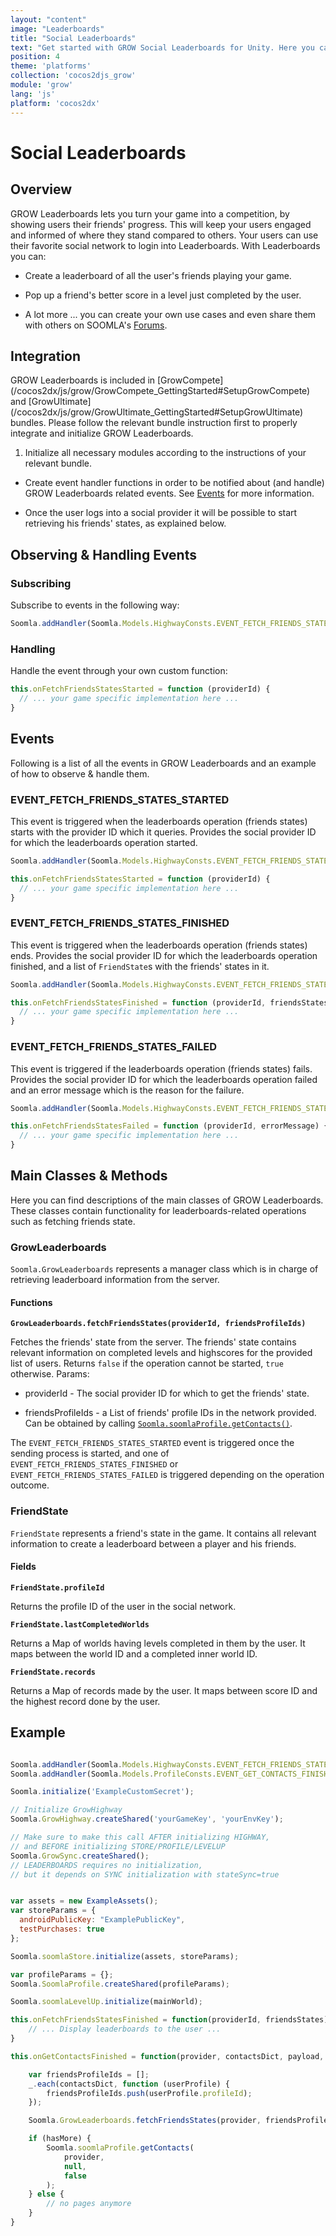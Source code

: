 ```yaml
---
layout: "content"
image: "Leaderboards"
title: "Social Leaderboards"
text: "Get started with GROW Social Leaderboards for Unity. Here you can find initialization instructions, event handling and usage examples."
position: 4
theme: 'platforms'
collection: 'cocos2djs_grow'
module: 'grow'
lang: 'js'
platform: 'cocos2dx'
---
```


# Social Leaderboards

## Overview

GROW Leaderboards lets you turn your game into a competition, by showing users their friends' progress. This will keep
your users engaged and informed of where they stand compared to others. Your users can use their favorite social network
to login into Leaderboards.
With Leaderboards you can:

- Create a leaderboard of all the user's friends playing your game.

- Pop up a friend's better score in a level just completed by the user.

- A lot more ... you can create your own use cases and even share them with others on SOOMLA's [Forums](http://answers.soom.la).

## Integration

<div class="info-box">GROW Leaderboards is included in [GrowCompete](/cocos2dx/js/grow/GrowCompete_GettingStarted#SetupGrowCompete)
and [GrowUltimate](/cocos2dx/js/grow/GrowUltimate_GettingStarted#SetupGrowUltimate) bundles. Please follow the relevant
bundle instruction first to properly integrate and initialize GROW Leaderboards.</div>


1. Initialize all necessary modules according to the instructions of your relevant bundle.

* Create event handler functions in order to be notified about (and handle) GROW Leaderboards related events. See
[Events](/cocos2dx/js/grow/Grow_Leaderboards/#Events) for more information.

* Once the user logs into a social provider it will be possible to start retrieving his friends' states, as explained below.

## Observing & Handling Events

### Subscribing

Subscribe to events in the following way:

```js
Soomla.addHandler(Soomla.Models.HighwayConsts.EVENT_FETCH_FRIENDS_STATES_STARTED, this.onFetchFriendsStatesStarted, this);
```

### Handling

Handle the event through your own custom function:

```js
this.onFetchFriendsStatesStarted = function (providerId) {
  // ... your game specific implementation here ...
}
```


## Events

Following is a list of all the events in GROW Leaderboards and an example of how to observe & handle them.

### EVENT_FETCH_FRIENDS_STATES_STARTED

This event is triggered when the leaderboards operation (friends states) starts with the provider ID which it queries.
Provides the social provider ID for which the leaderboards operation started.

``` js
Soomla.addHandler(Soomla.Models.HighwayConsts.EVENT_FETCH_FRIENDS_STATES_STARTED, this.onFetchFriendsStatesStarted, this);

this.onFetchFriendsStatesStarted = function (providerId) {
  // ... your game specific implementation here ...
}
```

### EVENT_FETCH_FRIENDS_STATES_FINISHED

This event is triggered when the leaderboards operation (friends states) ends.
Provides the social provider ID for which the leaderboards operation finished,
and a list of `FriendState`s with the friends' states in it.

``` js
Soomla.addHandler(Soomla.Models.HighwayConsts.EVENT_FETCH_FRIENDS_STATES_FINISHED, this.onFetchFriendsStatesFinished, this);

this.onFetchFriendsStatesFinished = function (providerId, friendsStates) {
  // ... your game specific implementation here ...
}
```

### EVENT_FETCH_FRIENDS_STATES_FAILED

This event is triggered if the leaderboards operation (friends states) fails.
Provides the social provider ID for which the leaderboards operation failed
and an error message which is the reason for the failure.

``` js
Soomla.addHandler(Soomla.Models.HighwayConsts.EVENT_FETCH_FRIENDS_STATES_FAILED, this.onFetchFriendsStatesFailed, this);

this.onFetchFriendsStatesFailed = function (providerId, errorMessage) {
  // ... your game specific implementation here ...
}
```

## Main Classes & Methods

Here you can find descriptions of the main classes of GROW Leaderboards. These classes contain functionality for
leaderboards-related operations such as fetching friends state.

### GrowLeaderboards

`Soomla.GrowLeaderboards` represents a manager class which is in charge of retrieving leaderboard information from the server.

#### Functions

**`GrowLeaderboards.fetchFriendsStates(providerId, friendsProfileIds)`**

Fetches the friends' state from the server. The friends' state contains relevant information on completed levels and
highscores for the provided list of users.
Returns `false` if the operation cannot be started, `true` otherwise.
Params:

- providerId - The social provider ID for which to get the friends' state.

- friendsProfileIds - a List of friends' profile IDs in the network provided. Can be obtained by calling
[`Soomla.soomlaProfile.getContacts()`](/cocos2dx/js/profile/Profile_MainClasses#getContacts).

The `EVENT_FETCH_FRIENDS_STATES_STARTED` event is triggered once the sending process is started, and one of
`EVENT_FETCH_FRIENDS_STATES_FINISHED` or `EVENT_FETCH_FRIENDS_STATES_FAILED` is triggered depending on the operation outcome.

### FriendState

`FriendState` represents a friend's state in the game. It contains all relevant information to create a leaderboard
between a player and his friends.

#### Fields

**`FriendState.profileId`**

Returns the profile ID of the user in the social network.

**`FriendState.lastCompletedWorlds`**

Returns a Map of worlds having levels completed in them by the user. It maps between the world ID and a completed inner world ID.

**`FriendState.records`**

Returns a Map of records made by the user. It maps between score ID and the highest record done by the user.

## Example

```js

Soomla.addHandler(Soomla.Models.HighwayConsts.EVENT_FETCH_FRIENDS_STATES_FINISHED, this.onGrowInsightsInitialized, this);
Soomla.addHandler(Soomla.Models.ProfileConsts.EVENT_GET_CONTACTS_FINISHED, this.onGetContactsFinished, this);

Soomla.initialize('ExampleCustomSecret');

// Initialize GrowHighway
Soomla.GrowHighway.createShared('yourGameKey', 'yourEnvKey');

// Make sure to make this call AFTER initializing HIGHWAY,
// and BEFORE initializing STORE/PROFILE/LEVELUP
Soomla.GrowSync.createShared();
// LEADERBOARDS requires no initialization,
// but it depends on SYNC initialization with stateSync=true


var assets = new ExampleAssets();
var storeParams = {
  androidPublicKey: "ExamplePublicKey",
  testPurchases: true
};

Soomla.soomlaStore.initialize(assets, storeParams);

var profileParams = {};
Soomla.SoomlaProfile.createShared(profileParams);

Soomla.soomlaLevelUp.initialize(mainWorld);

this.onFetchFriendsStatesFinished = function(providerId, friendsStates) {
    // ... Display leaderboards to the user ...
}

this.onGetContactsFinished = function(provider, contactsDict, payload, hasMore) {

    var friendsProfileIds = [];
    _.each(contactsDict, function (userProfile) {
        friendsProfileIds.push(userProfile.profileId);
    });

    Soomla.GrowLeaderboards.fetchFriendsStates(provider, friendsProfileIds);

    if (hasMore) {
        Soomla.soomlaProfile.getContacts(
            provider,
            null,
            false
        );
    } else {
        // no pages anymore
    }
}
```
